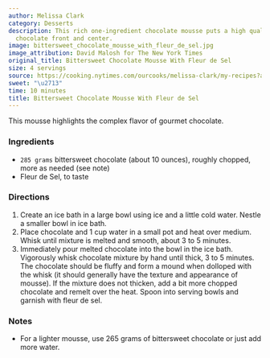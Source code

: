 ```yaml
---
author: Melissa Clark
category: Desserts
description: This rich one-ingredient chocolate mousse puts a high quality bittersweet
  chocolate front and center.
image: bittersweet_chocolate_mousse_with_fleur_de_sel.jpg
image_attribution: David Malosh for The New York Times
original_title: Bittersweet Chocolate Mousse With Fleur de Sel
size: 4 servings
source: https://cooking.nytimes.com/ourcooks/melissa-clark/my-recipes?action=click&module=byline&region=recipe%20page
sweet: "\u2713"
time: 10 minutes
title: Bittersweet Chocolate Mousse With Fleur de Sel
---
```


This
  mousse highlights the complex flavor of gourmet chocolate.

### Ingredients

* `285 grams` bittersweet chocolate (about 10 ounces), roughly chopped, more as needed (see note)
* Fleur de Sel, to taste

### Directions

1. Create an ice bath in a large bowl using ice and a little cold water. Nestle a smaller bowl in ice bath.
2. Place chocolate and 1 cup water in a small pot and heat over medium. Whisk until mixture is melted and smooth, about 3 to 5 minutes.
3. Immediately pour melted chocolate into the bowl in the ice bath. Vigorously whisk chocolate mixture by hand until thick, 3 to 5 minutes. The chocolate should be fluffy and form a mound when dolloped with the whisk (it should generally have the texture and appearance of mousse). If the mixture does not thicken, add a bit more chopped chocolate and remelt over the heat. Spoon into serving bowls and garnish with fleur de sel.

### Notes

- For a lighter mousse, use 265 grams of bittersweet chocolate or just add more water.